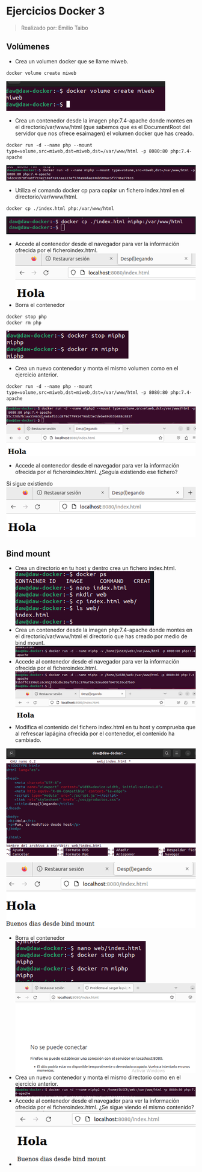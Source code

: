 # Ejercicios Docker 3
> Realizado por: Emilio Taibo

## Volúmenes

- Crea un volumen docker que se llame miweb.
~~~
docker volume create miweb
~~~
![](../Captura/CP3.1.PNG)

- Crea un contenedor desde la imagen php:7.4-apache donde montes en el directorio/var/www/html (que sabemos que es el DocumentRoot del servidor que nos ofrece esaimagen) el volumen docker que has creado.

~~~
docker run -d --name php --mount type=volume,src=miweb,dst=miweb,dst=/var/www/html -p 8080:80 php:7.4-apache
~~~

![](../Captura/CP3.2.PNG)

- Utiliza el comando docker cp para copiar un fichero index.html en el directorio/var/www/html.

~~~
docker cp ./index.html php:/var/www/html
~~~
![](../Captura/CP3.3.PNG)
- Accede al contenedor desde el navegador para ver la información ofrecida por el ficheroindex.html.
![](../Captura/CP3.4.PNG)
- Borra el contenedor

~~~
docker stop php
docker rm php
~~~
![](../Captura/CP3.5.PNG)
- Crea un nuevo contenedor y monta el mismo volumen como en el ejercicio anterior.
~~~
docker run -d --name php --mount type=volume,src=miweb,dst=miweb,dst=/var/www/html -p 8080:80 php:7.4-apache
~~~
![](../Captura/CP3.6.PNG)
-  Accede al contenedor desde el navegador para ver la información ofrecida por el ficheroindex.html. ¿Seguía existiendo ese fichero?

Si sigue existiendo
![](../Captura/CP3.7.PNG)
## Bind mount

- Crea un directorio en tu host y dentro crea un fichero index.html.
![](../Captura/CP3.8.PNG)
- Crea un contenedor desde la imagen php:7.4-apache donde montes en el directorio/var/www/html el directorio que has creado por medio de bind mount.
![](../Captura/CP3.9.PNG)
-  Accede al contenedor desde el navegador para ver la información ofrecida por el ficheroindex.html.
![](../Captura/CP3.10.PNG)
- Modifica el contenido del fichero index.html en tu host y comprueba que al refrescar lapágina ofrecida por el contenedor, el contenido ha cambiado.

![](../Captura/CP3.11.PNG)

![](../Captura/CP3.12.PNG)
-  Borra el contenedor
![](../Captura/CP3.13.PNG)
![](../Captura/CP3.14.PNG)
- Crea un nuevo contenedor y monta el mismo directorio como en el ejercicio anterior.
![](../Captura/CP3.15.PNG)
- Accede al contenedor desde el navegador para ver la información ofrecida por el ficheroindex.html. ¿Se sigue viendo el mismo contenido?
- ![](../Captura/CP3.16.PNG)
